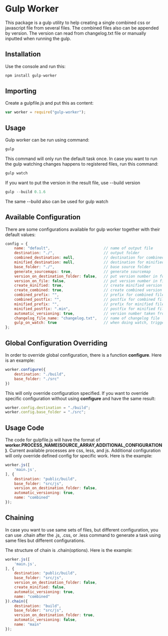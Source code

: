 # Gulp Worker
This package is a gulp utility to help creating a single combined css or javascript file from several files. 
The combined files also can be appended by version. 
The version can read from changelog.txt file or manually inputted when running the gulp.

## Installation
Use the console and run this:
``` javascript
npm install gulp-worker
```

## Importing
Create a gulpfile.js and put this as content:
``` javascript
var worker = require("gulp-worker");
```

## Usage
Gulp worker can be run using command:
``` javascript
gulp
```
This command will only run the default task once. In case you want to run the gulp watching changes happens to registered files, run this command:
``` javascript
gulp watch
```
If you want to put the version in the result file, use --build version
``` javascript
gulp --build 0.1.6
```
The same --build also can be used for gulp watch

## Available Configuration
There are some configurations available for gulp worker together with their default values:
``` javascript
config = {
    name: "default",                        // name of output file 
    destination: "./",                      // output folder
    combined_destination: null,             // destination for combined
    minified_destination: null,             // destination for minified
    base_folder: "./",                      // base source folder
    generate_sourcemaps: true,              // generate sourcemap
    version_on_destination_folder: false,   // put version number in folder
    version_on_file: false,                 // put version number in file
    create_minified: true,                  // create minified version
    create_combined: true,                  // create combined version
    combined_prefix: "",                    // prefix for combined file
    combined_postfix: "",                   // postfix for combined file
    minified_prefix: "",                    // prefix for minified file
    minified_postfix: ".min",               // postfix for minified file
    automatic_versioning: true,             // version number taken from changelog
    changelog_file_name: "changelog.txt",   // name of changelog file
    gulp_on_watch: true                     // when doing watch, trigger default task
};
```

## Global Configuration Overriding
In order to override global configuration, there is a function **configure**. Here is an example:
``` javascript
worker.configure({
    destination: "./build",
    base_folder: "./src"
})
```
This will only override configuration specified. If you want to override specific configuration without using **configure** and have the same result:
``` javascript
worker.config.destination = "./build";
worker.config.base_folder = "./src";
```
## Usage Code
The code for gulpfile.js will have the format of **worker.PROCESS_NAME(SOURCE_ARRAY,ADDITIONAL_CONFIGURATION)**. Current available processes are css, less, and js. Additional configuration will only override defined config for specific work. Here is the example:

``` javascript
worker.js([
    'main.js',
], {
    destination: "public/build",
    base_folder: "src/js",
    version_on_destination_folder: false,
    automatic_versioning: true,
    name: "combined"
});
```

## Chaining
In case you want to use same sets of files, but different configuration, you can use .chain after the .js, .css, or .less command to generate a task using same files but different configurations. 

The structure of chain is .chain(options).
Here is the example:
``` javascript
worker.js([
    'main.js',
], {
    destination: "public/build",
    base_folder: "src/js",
    version_on_destination_folder: false,
    create_minified: false,
    automatic_versioning: true,
    name: "combined"
}).chain({
    destination: "build",
    base_folder: "src/js",
    version_on_destination_folder: true,
    automatic_versioning: false,
    name: "main"
});
```
